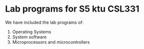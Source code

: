 # Lab programs for S5 ktu CSL331

We have included the lab programs of:

1. Operating Systems
2. System software
3. Microprocessors and microcontrollers
